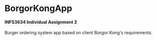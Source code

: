 # BorgorKongApp
#### INFS3634 Individual Assignment 2

Burger ordering system app based on client Borgor Kong's requirements.
